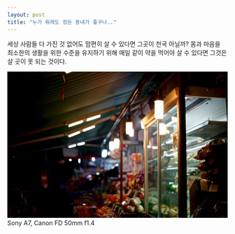 ```yaml
---
layout: post
title: "누가 뭐래도 정든 동네가 좋구나.."
---
```



세상 사람들 다 가진 것 없어도 맘편히 살 수 있다면 그곳이 천국 아닐까? 몸과 마음을 최소한의 생활을 위한 수준을 유지하기 위해 매일 같이 약을 먹어야 살 수 있다면 그것은 살 곳이 못 되는 것이다.



![image](/assets/images/98b679233427ff280b377fb9c7b43c6f.jpg)Sony A7, Canon FD 50mm f1.4





